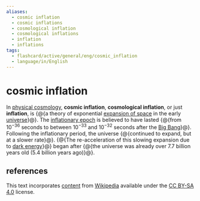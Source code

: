 ```yaml
---
aliases:
  - cosmic inflation
  - cosmic inflations
  - cosmological inflation
  - cosmological inflations
  - inflation
  - inflations
tags:
  - flashcard/active/general/eng/cosmic_inflation
  - language/in/English
---
```


# cosmic inflation

In [physical cosmology](physical%20cosmology.md), __cosmic inflation__, __cosmological inflation__, or just __inflation__, is {@{a theory of exponential [expansion of space](expansion%20of%20the%20universe.md) in the early [universe](universe.md)}@}. The [inflationary epoch](inflationary%20epoch.md) is believed to have lasted {@{from 10<sup>−36</sup> seconds to between 10<sup>−33</sup> and 10<sup>−32</sup> seconds after the [Big Bang](Big%20Bang.md)}@}. Following the inflationary period, the universe {@{continued to expand, but at a slower rate}@}. {@{The re-acceleration of this slowing expansion due to [dark energy](dark%20energy.md)}@} began after {@{the universe was already over 7.7 billion years old (5.4 billion years ago)}@}. <!--SR:!2025-03-24,147,290!2025-09-11,235,250!2025-07-09,252,330!2025-04-22,175,310!2025-01-22,106,290-->

## references

This text incorporates [content](https://en.wikipedia.org/wiki/cosmic_inflation) from [Wikipedia](Wikipedia.md) available under the [CC BY-SA 4.0](https://creativecommons.org/licenses/by-sa/4.0/) license.
